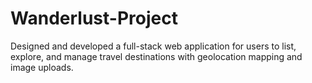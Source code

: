 # Wanderlust-Project
Designed and developed a full-stack web application for users to list, explore, and manage travel destinations with geolocation mapping and image uploads.
